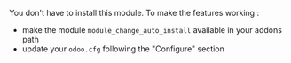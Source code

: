 You don't have to install this module. To make the features working :

- make the module `module_change_auto_install` available in your addons
  path
- update your `odoo.cfg` following the "Configure" section
